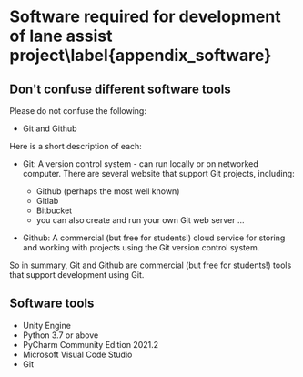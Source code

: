 
# Software required for development of lane assist project\label{appendix_software}

## Don't confuse different software tools

Please do not confuse the following:

- Git and Github


Here is a short description of each:

- Git: A version control system - can run locally or on networked computer. There are several website that support Git projects, including:

    - Github (perhaps the most well known)
    - Gitlab
    - Bitbucket
    - you can also create and run your own Git web server ...

- Github: A commercial (but free for students!) cloud service for storing and working with projects using the Git version control system.

So in summary, Git and Github are commercial (but free for students!) tools that support development using Git.

## Software tools

- Unity Engine
- Python 3.7 or above
- PyCharm Community Edition 2021.2
- Microsoft Visual Code Studio
- Git

